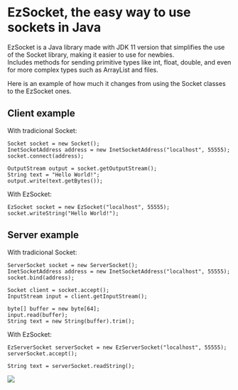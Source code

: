 # EzSocket, the easy way to use sockets in Java

EzSocket is a Java library made with JDK 11 version that simplifies the use of the Socket library, making it easier to use for newbies. <br>
Includes methods for sending primitive types like int, float, double, and even for more complex types such as ArrayList and files.

Here is an example of how much it changes from using the Socket classes to the EzSocket ones.

<h2> Client example </h2>
With tradicional Socket:

```
Socket socket = new Socket();
InetSocketAddress address = new InetSocketAddress("localhost", 55555);
socket.connect(address);
        
OutputStream output = socket.getOutputStream();
String text = "Hello World!";
output.write(text.getBytes());
```

With EzSocket:

```
EzSocket socket = new EzSocket("localhost", 55555);
socket.writeString("Hello World!");
```

<h2> Server example </h2>
With tradicional Socket:

```
ServerSocket socket = new ServerSocket();
InetSocketAddress address = new InetSocketAddress("localhost", 55555);
socket.bind(address);

Socket client = socket.accept();
InputStream input = client.getInputStream();

byte[] buffer = new byte[64];
input.read(buffer);
String text = new String(buffer).trim();
```

With EzSocket:

```
EzServerSocket serverSocket = new EzServerSocket("localhost", 55555);
serverSocket.accept();

String text = serverSocket.readString();
```

[![](https://jitpack.io/v/Nozferatu/EzSocket.svg)](https://jitpack.io/#Nozferatu/EzSocket)
